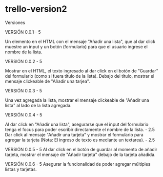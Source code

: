 # trello-version2

Versiones

VERSIÓN 0.0.1 - 5

Un elemento en el HTML con el mensaje "Añadir una lista", que al dar click muestre un input y un botón (formulario) para que el usuario ingrese el nombre de la lista.

VERSIÓN 0.0.2 - 5

Mostrar en el HTML, el texto ingresado al dar click en el botón de "Guardar" del formulario (como si fuera título de la lista).
Debajo del título, mostrar el mensaje clickeable de "Añadir una tarjea".

VERSIÓN 0.0.3 - 5

Una vez agregada la lista, mostrar el mensaje clickeable de "Añadir una lista" al lado de la lista agregada.

VERSIÓN 0.0.4 - 5

Al dar click en "Añadir una lista", asegurarse que el input del formulario tenga el focus para poder escribir directamente el nombre de la lista. - 2.5
Dar click al mensaje "Añadir una tarjeta" y mostrar el formulario para agregar la tarjeta (Nota: El ingreso de texto es mediante un textarea). - 2.5

VERSIÓN 0.0.5 - 5
Al dar click en el botón de guardar al momento de añadir tarjeta, mostrar el mensaje de "Añadir tarjeta" debajo de la tarjeta añadida.

VERSIÓN 0.0.6 - 5
Asegurar la funcionalidad de poder agregar múltiples listas y tarjetas.
